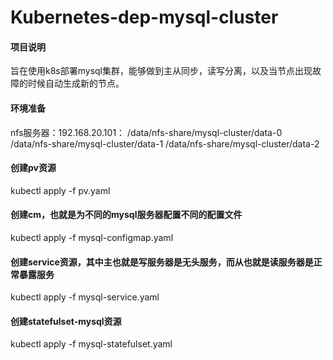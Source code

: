 # Kubernetes-dep-mysql-cluster

#### 项目说明
旨在使用k8s部署mysql集群，能够做到主从同步，读写分离，以及当节点出现故障的时候自动生成新的节点。

#### 环境准备

nfs服务器：192.168.20.101：
    /data/nfs-share/mysql-cluster/data-0
    /data/nfs-share/mysql-cluster/data-1
    /data/nfs-share/mysql-cluster/data-2

#### 创建pv资源

kubectl apply -f pv.yaml

#### 创建cm，也就是为不同的mysql服务器配置不同的配置文件

kubectl apply -f mysql-configmap.yaml

#### 创建service资源，其中主也就是写服务器是无头服务，而从也就是读服务器是正常暴露服务

kubectl apply -f mysql-service.yaml

#### 创建statefulset-mysql资源

kubectl apply -f mysql-statefulset.yaml
